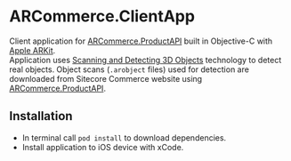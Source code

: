 # ARCommerce.ClientApp

Client application for [ARCommerce.ProductAPI](https://github.com/whuu/ARCommerce.ProductAPI/) built in Objective-C with [Apple ARKit](https://developer.apple.com/arkit/).</br>
Application uses [Scanning and Detecting 3D Objects](https://developer.apple.com/documentation/arkit/scanning_and_detecting_3d_objects) technology to detect real objects. Object scans (`.arobject` files) used for detection are downloaded from Sitecore Commerce website using [ARCommerce.ProductAPI](https://github.com/whuu/ARCommerce.ProductAPI/).

## Installation

* In terminal call `pod install` to download dependencies.
* Install application to iOS device with xCode.
